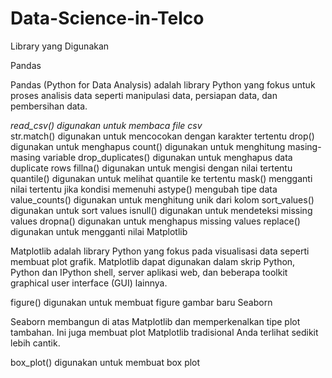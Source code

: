 # Data-Science-in-Telco

Library yang Digunakan

Pandas

Pandas (Python for Data Analysis) adalah library Python yang fokus untuk proses analisis data seperti manipulasi data, persiapan data, dan pembersihan data.

<i>read_csv() digunakan untuk membaca file csv </i></br>
str.match() digunakan untuk mencocokan dengan karakter tertentu 
drop() digunakan untuk menghapus
count() digunakan untuk menghitung masing-masing variable
drop_duplicates() digunakan untuk menghapus data duplicate rows
fillna() digunakan untuk mengisi dengan nilai tertentu
quantile() digunakan untuk melihat quantile ke tertentu
mask() mengganti nilai tertentu jika kondisi memenuhi
astype() mengubah tipe data
value_counts() digunakan untuk menghitung unik dari kolom
sort_values() digunakan untuk sort values
isnull() digunakan untuk mendeteksi missing values
dropna() digunakan untuk menghapus missing values
replace() digunakan untuk mengganti nilai
Matplotlib

Matplotlib adalah library Python yang fokus pada visualisasi data seperti membuat plot grafik. Matplotlib dapat digunakan dalam skrip Python, Python dan IPython shell, server aplikasi web, dan beberapa toolkit graphical user interface (GUI) lainnya.

figure() digunakan untuk membuat figure gambar baru
Seaborn

Seaborn membangun di atas Matplotlib dan memperkenalkan tipe plot tambahan. Ini juga membuat plot Matplotlib tradisional Anda terlihat sedikit lebih cantik.

box_plot() digunakan untuk membuat box plot
